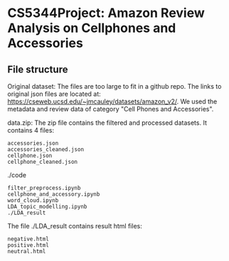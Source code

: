 # CS5344Project: Amazon Review Analysis on Cellphones and Accessories 

## File structure

Original dataset: 
The files are too large to fit in a github repo. 
The links to original json files are located at: https://cseweb.ucsd.edu/~jmcauley/datasets/amazon_v2/. We used the metadata and review data of category "Cell Phones and Accessories". 

data.zip: 
The zip file contains the filtered and processed datasets. It contains 4 files: 

    accessories.json
    accessories_cleaned.json
    cellphone.json
    cellphone_cleaned.json


./code 

    filter_preprocess.ipynb
    cellphone_and_accessory.ipynb
    word_cloud.ipynb
    LDA_topic_modelling.ipynb
    ./LDA_result

The file ./LDA_result contains result html files: 

    negative.html
    positive.html
    neutral.html


